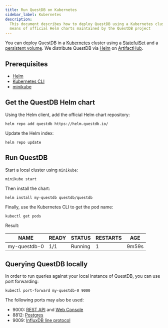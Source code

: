 ```yaml
---
title: Run QuestDB on Kubernetes
sidebar_label: Kubernetes
description:
  This document describes how to deploy QuestDB using a Kubernetes cluster by
  means of official Helm charts maintained by the QuestDB project
---
```


You can deploy QuestDB in a [Kubernetes](https://kubernetes.io) cluster using a
[StatefulSet](https://kubernetes.io/docs/concepts/workloads/controllers/statefulset/)
and a
[persistent volume](https://kubernetes.io/docs/concepts/storage/persistent-volumes/).
We distribute QuestDB via [Helm](https://helm.sh) on
[ArtifactHub](https://artifacthub.io/packages/helm/questdb/questdb).

## Prerequisites

- [Helm](https://helm.sh/docs/intro/install/)
- [Kubernetes CLI](https://kubernetes.io/docs/tasks/tools/install-kubectl/)
- [minikube](https://minikube.sigs.k8s.io/docs/start/)

## Get the QuestDB Helm chart

Using the Helm client, add the official Helm chart repository:

```shell
helm repo add questdb https://helm.questdb.io/
```

Update the Helm index:

```shell
helm repo update
```

## Run QuestDB

Start a local cluster using `minikube`:

```shell
minikube start
```

Then install the chart:

```shell
helm install my-questdb questdb/questdb
```

Finally, use the Kubernetes CLI to get the pod name:

```shell
kubectl get pods
```

Result:

| NAME         | READY | STATUS  | RESTARTS | AGE   |
| ------------ | ----- | ------- | -------- | ----- |
| my-questdb-0 | 1/1   | Running | 1        | 9m59s |

## Querying QuestDB locally

In order to run queries against your local instance of QuestDB, you can use port
forwarding:

```shell
kubectl port-forward my-questdb-0 9000
```

The following ports may also be used:

- 9000: [REST API](/docs/connect/rest/) and
  [Web Console](/docs/connect/web-console)
- 8812: [Postgres](/docs/connect/postgres)
- 9009: [InfluxDB line protocol](/docs/connect/ilp)
